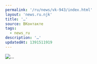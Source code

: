```yaml
---
permalink: '/ru/news/vk-943/index.html'
layout: 'news.ru.njk'
title: '…'
source: ВКонтакте
tags:
  - news_ru
description: '…'
updatedAt: 1391511919
---
```

![…](https://sun9-72.userapi.com/impf/FTvFn_7HXdMJxHREsVG05MYQgzvhuglknoc1xg/Qm4heeJh-hY.jpg?size=604x454&quality=96&proxy=1&sign=2d597ec890d49d0500cebaadf328c304&c_uniq_tag=PfQ_pIxx5SMajMxm0P5kdbTwZufUmOFOivgZoQVtR2I&type=album)

